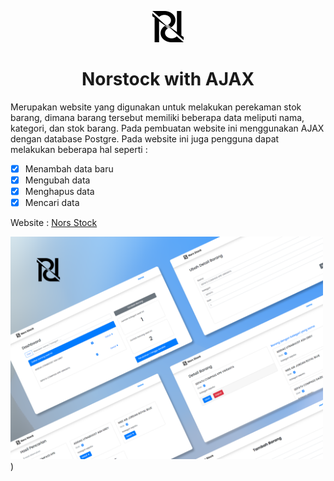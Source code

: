 <p align="center"><img width="50" src="/assets/img/logo.png"></p>
<h1 align="center">Norstock with AJAX</h1>
<p>
  Merupakan website yang digunakan untuk melakukan perekaman stok barang, dimana barang tersebut memiliki beberapa data meliputi nama, kategori, dan stok barang. Pada pembuatan website ini menggunakan AJAX dengan database Postgre.
  Pada website ini juga pengguna dapat melakukan beberapa hal seperti :
</p>

- [x] Menambah data baru
- [x] Mengubah data
- [x] Menghapus data
- [x] Mencari data

<p>Website : <a href="https://norstock.herokuapp.com/frontend/index.html" target="_blank">Nors Stock</a></p>

<img width="500" src="/assets/img/banner.png">)
